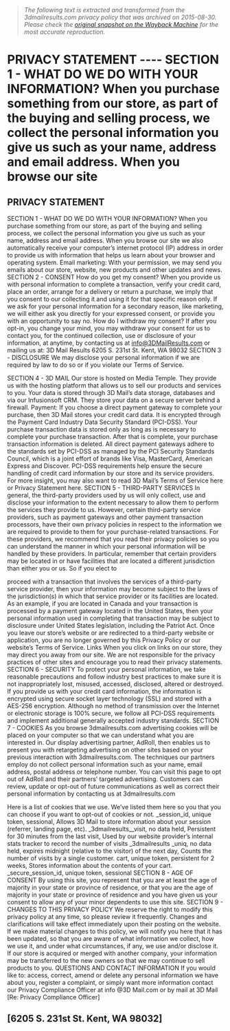 > *The following text is extracted and transformed from the 3dmailresults.com privacy policy that was archived on 2015-08-30. Please check the [original snapshot on the Wayback Machine](https://web.archive.org/web/20150830002900id_/http%3A//3dmailresults.com/wp-content/uploads/2015/06/3D-Mail-PRIVACY-STATEMENT-1.pdf) for the most accurate reproduction.*

# PRIVACY STATEMENT ---- SECTION 1 - WHAT DO WE DO WITH YOUR INFORMATION? When you purchase something from our store, as part of the buying and selling process, we collect the personal information you give us such as your name, address and email address. When you browse our site

PRIVACY STATEMENT
----
SECTION 1 - WHAT DO WE DO WITH YOUR INFORMATION?
When you purchase something from our store, as part of the buying and selling
process, we collect the personal information you give us such as your name, address
and email address.
When you browse our site we also automatically receive your computer’s internet
protocol (IP) address in order to provide us with information that helps us learn
about your browser and operating system.
Email marketing: With your permission, we may send you emails about our store,
website, new products and other updates and news.
SECTION 2 - CONSENT
How do you get my consent?
When you provide us with personal information to complete a transaction, verify
your credit card, place an order, arrange for a delivery or return a purchase, we
imply that you consent to our collecting it and using it for that specific reason only.
If we ask for your personal information for a secondary reason, like marketing, we
will either ask you directly for your expressed consent, or provide you with an
opportunity to say no.
How do I withdraw my consent?
If after you opt-in, you change your mind, you may withdraw your consent for us to
contact you, for the continued collection, use or disclosure of your information, at
anytime, by contacting us at info@3DMailResults.com or mailing us at: 3D Mail
Results 6205 S. 231st St. Kent, WA 98032
SECTION 3 - DISCLOSURE
We may disclose your personal information if we are required by law to do so or if
you violate our Terms of Service.


SECTION 4 - 3D MAIL
Our store is hosted on Media Temple. They provide us with the hosting platform
that allows us to sell our products and services to you.
Your data is stored through 3D Mail’s data storage, databases and via our
Infusionsoft CRM. They store your data on a secure server behind a firewall.
Payment:
If you choose a direct payment gateway to complete your purchase, then 3D Mail
stores your credit card data. It is encrypted through the Payment Card Industry Data
Security Standard (PCI-DSS). Your purchase transaction data is stored only as long
as is necessary to complete your purchase transaction. After that is complete, your
purchase transaction information is deleted.
All direct payment gateways adhere to the standards set by PCI-DSS as managed by
the PCI Security Standards Council, which is a joint effort of brands like Visa,
MasterCard, American Express and Discover.
PCI-DSS requirements help ensure the secure handling of credit card information by
our store and its service providers.
For more insight, you may also want to read 3D Mail’s Terms of Service here or
Privacy Statement here.
SECTION 5 - THIRD-PARTY SERVICES
In general, the third-party providers used by us will only collect, use and disclose
your information to the extent necessary to allow them to perform the services they
provide to us.
However, certain third-party service providers, such as payment gateways and
other payment transaction processors, have their own privacy policies in respect to
the information we are required to provide to them for your purchase-related
transactions.
For these providers, we recommend that you read their privacy policies so you can
understand the manner in which your personal information will be handled by
these providers.
In particular, remember that certain providers may be located in or have facilities
that are located a different jurisdiction than either you or us. So if you elect to


proceed with a transaction that involves the services of a third-party service
provider, then your information may become subject to the laws of the
jurisdiction(s) in which that service provider or its facilities are located.
As an example, if you are located in Canada and your transaction is processed by a
payment gateway located in the United States, then your personal information used
in completing that transaction may be subject to disclosure under United States
legislation, including the Patriot Act.
Once you leave our store’s website or are redirected to a third-party website or
application, you are no longer governed by this Privacy Policy or our website’s
Terms of Service.
Links
When you click on links on our store, they may direct you away from our site. We
are not responsible for the privacy practices of other sites and encourage you to
read their privacy statements.
SECTION 6 - SECURITY
To protect your personal information, we take reasonable precautions and follow
industry best practices to make sure it is not inappropriately lost, misused,
accessed, disclosed, altered or destroyed.
If you provide us with your credit card information, the information is encrypted
using secure socket layer technology (SSL) and stored with a AES-256 encryption.
Although no method of transmission over the Internet or electronic storage is 100%
secure, we follow all PCI-DSS requirements and implement additional generally
accepted industry standards.
SECTION 7 - COOKIES
As you browse 3dmailresults.com advertising cookies will be placed on your
computer so that we can understand what you are interested in. Our display
advertising partner, AdRoll, then enables us to present you with retargeting
advertising on other sites based on your previous interaction with
3dmailresults.com. The techniques our partners employ do not collect personal
information such as your name, email address, postal address or telephone number.
You can visit this page to opt out of AdRoll and their partners’ targeted advertising.
Customers can review, update or opt-out of future communications as well as
correct their personal information by contacting us at 3dmailresults.com


 Here is a list of cookies that we use. We’ve listed them here so you that you can
choose if you want to opt-out of cookies or not.
 _session_id, unique token, sessional, Allows 3D Mail to store information about your
session (referrer, landing page, etc).
 _3dmailresults__visit, no data held, Persistent for 30 minutes from the last visit,
Used by our website provider’s internal stats tracker to record the number of visits
 _3dmailresults _uniq, no data held, expires midnight (relative to the visitor) of the
next day, Counts the number of visits by a single customer.
cart, unique token, persistent for 2 weeks, Stores information about the contents of
your cart.
 _secure_session_id, unique token, sessional
SECTION 8 - AGE OF CONSENT
 By using this site, you represent that you are at least the age of majority in your
state or province of residence, or that you are the age of majority in your state or
province of residence and you have given us your consent to allow any of your
minor dependents to use this site.
SECTION 9 - CHANGES TO THIS PRIVACY POLICY
We reserve the right to modify this privacy policy at any time, so please review it
frequently. Changes and clarifications will take effect immediately upon their
posting on the website. If we make material changes to this policy, we will notify you
here that it has been updated, so that you are aware of what information we collect,
how we use it, and under what circumstances, if any, we use and/or disclose it.
If our store is acquired or merged with another company, your information may be
transferred to the new owners so that we may continue to sell products to you.
QUESTIONS AND CONTACT INFORMATION
If you would like to: access, correct, amend or delete any personal information we
have about you, register a complaint, or simply want more information contact our
Privacy Compliance Officer at info @3D Mail.com or by mail at 3D Mail
[Re: Privacy Compliance Officer]


[6205 S. 231st St. Kent, WA 98032]
----
